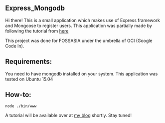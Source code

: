 Express_Mongodb
---------------

Hi there! This is a small application which makes use of Express framework and Mongoose to register users. This application was partially made by following the tutorial from [here](http://mherman.org/blog/2015/01/31/local-authentication-with-passport-and-express-4/)

This project was done for FOSSASIA under the umbrella of GCI (Google Code In).

Requirements:
--------------

You need to have mongodb installed on your system. This application was tested on Ubuntu 15.04

How-to:
-------

`node ./bin/www`

A tutorial will be available over at [my blog](http://yasoob.me/gci) shortly. Stay tuned!
